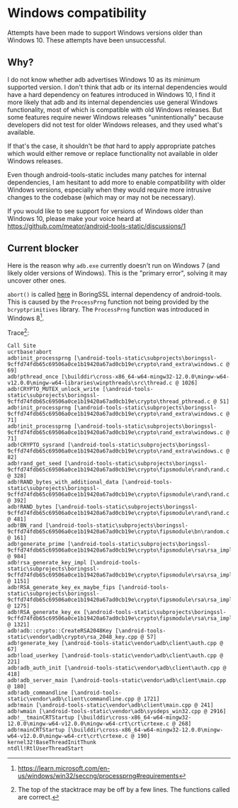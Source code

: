 # Windows compatibility
Attempts have been made to support Windows versions older than Windows 10. These attempts have been unsuccessful.

## Why?
I do not know whether adb advertises Windows 10 as its minimum supported version. I don't think that adb or its internal dependencies would have a hard dependency on features introduced in Windows 10, I find it more likely that adb and its internal dependencies use general Windows functionality, most of which is compatible with old Windows releases. But some features require newer Windows releases "unintentionally" because developers did not test for older Windows releases, and they used what's available.

If that's the case, it shouldn't be _that_ hard to apply appropriate patches which would either remove or replace functionality not available in older Windows releases.

Even though android-tools-static includes many patches for internal dependencies, I am hesitant to add more to enable compatibility with older Windows versions, especially when they would require more intrusive changes to the codebase (which may or may not be necessary).

If you would like to see support for versions of Windows older than Windows 10, please make your voice heard at https://github.com/meator/android-tools-static/discussions/1

## Current blocker
Here is the reason why `adb.exe` currently doesn't run on Windows 7 (and likely older versions of Windows). This is the "primary error", solving it may uncover other ones.

`abort()` is called [here](https://boringssl.googlesource.com/boringssl/+/9cffd74fdb65c69506a0ce1b19420a67ad0cb19e/crypto/rand_extra/windows.c#70) in BoringSSL internal dependency of android-tools. This is caused by the `ProcessPrng` function not being provided by the `bcryptprimitives` library. The `ProcessPrng` function was introduced in Windows 8[^processprng].

Trace[^offset]:
```
Call Site
ucrtbase!abort
adb!init_processprng [\android-tools-static\subprojects\boringssl-9cffd74fdb65c69506a0ce1b19420a67ad0cb19e\crypto\rand_extra\windows.c @ 69]
adb!pthread_once [\builddir\cross-x86_64-w64-mingw32-12.0.0\mingw-w64-v12.0.0\mingw-w64-libraries\winpthreads\src\thread.c @ 1026]
adb!CRYPTO_MUTEX_unlock_write [\android-tools-static\subprojects\boringssl-9cffd74fdb65c69506a0ce1b19420a67ad0cb19e\crypto\thread_pthread.c @ 51]
adb!init_processprng [\android-tools-static\subprojects\boringssl-9cffd74fdb65c69506a0ce1b19420a67ad0cb19e\crypto\rand_extra\windows.c @ 71]
adb!init_processprng [\android-tools-static\subprojects\boringssl-9cffd74fdb65c69506a0ce1b19420a67ad0cb19e\crypto\rand_extra\windows.c @ 71]
adb!CRYPTO_sysrand [\android-tools-static\subprojects\boringssl-9cffd74fdb65c69506a0ce1b19420a67ad0cb19e\crypto\rand_extra\windows.c @ 82]
adb!rand_get_seed [\android-tools-static\subprojects\boringssl-9cffd74fdb65c69506a0ce1b19420a67ad0cb19e\crypto\fipsmodule\rand\rand.c @ 328]
adb!RAND_bytes_with_additional_data [\android-tools-static\subprojects\boringssl-9cffd74fdb65c69506a0ce1b19420a67ad0cb19e\crypto\fipsmodule\rand\rand.c @ 392]
adb!RAND_bytes [\android-tools-static\subprojects\boringssl-9cffd74fdb65c69506a0ce1b19420a67ad0cb19e\crypto\fipsmodule\rand\rand.c @ 481]
adb!BN_rand [\android-tools-static\subprojects\boringssl-9cffd74fdb65c69506a0ce1b19420a67ad0cb19e\crypto\fipsmodule\bn\random.c @ 161]
adb!generate_prime [\android-tools-static\subprojects\boringssl-9cffd74fdb65c69506a0ce1b19420a67ad0cb19e\crypto\fipsmodule\rsa\rsa_impl.c @ 984]
adb!rsa_generate_key_impl [\android-tools-static\subprojects\boringssl-9cffd74fdb65c69506a0ce1b19420a67ad0cb19e\crypto\fipsmodule\rsa\rsa_impl.c @ 1151]
adb!RSA_generate_key_ex_maybe_fips [\android-tools-static\subprojects\boringssl-9cffd74fdb65c69506a0ce1b19420a67ad0cb19e\crypto\fipsmodule\rsa\rsa_impl.c @ 1275]
adb!RSA_generate_key_ex [\android-tools-static\subprojects\boringssl-9cffd74fdb65c69506a0ce1b19420a67ad0cb19e\crypto\fipsmodule\rsa\rsa_impl.c @ 1321]
adb!adb::crypto::CreateRSA2048Key [\android-tools-static\vendor\adb\crypto\rsa_2048_key.cpp @ 57]
adb!generate_key [\android-tools-static\vendor\adb\client\auth.cpp @ 67]
adb!load_userkey [\android-tools-static\vendor\adb\client\auth.cpp @ 221]
adb!adb_auth_init [\android-tools-static\vendor\adb\client\auth.cpp @ 418]
adb!adb_server_main [\android-tools-static\vendor\adb\client\main.cpp @ 180]
adb!adb_commandline [\android-tools-static\vendor\adb\client\commandline.cpp @ 1721]
adb!main [\android-tools-static\vendor\adb\client\main.cpp @ 241]
adb!wmain [\android-tools-static\vendor\adb\sysdeps_win32.cpp @ 2916]
adb!__tmainCRTStartup [\builddir\cross-x86_64-w64-mingw32-12.0.0\mingw-w64-v12.0.0\mingw-w64-crt\crt\crtexe.c @ 268]
adb!mainCRTStartup [\builddir\cross-x86_64-w64-mingw32-12.0.0\mingw-w64-v12.0.0\mingw-w64-crt\crt\crtexe.c @ 190]
kernel32!BaseThreadInitThunk
ntdll!RtlUserThreadStart
```

[^processprng]: https://learn.microsoft.com/en-us/windows/win32/seccng/processprng#requirements
[^offset]: The top of the stacktrace may be off by a few lines. The functions called are correct.
